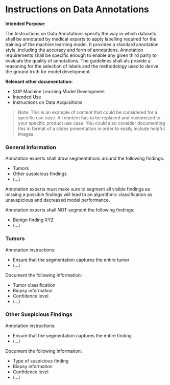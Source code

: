 # Instructions on Data Annotations

**Intended Purpose:**

The Instructions on Data Annotations specify the way in which datasets shall be annotated by medical experts to
apply labelling required for the training of the machine learning model. It provides a standard annotation
style, including the accuracy and form of annotations. Annotation requirements shall be specific enough to
enable any given third party to evaluate the quality of annotations. The guidelines shall als provide a
reasoning for the selection of labels and the methodology used to derive the ground truth for model
development.

**Relevant other documentation:**

* SOP Machine Learning Model Development
* Intended Use
* Instructions on Data Acquisitions

> Note: This is an example of content that could be considered for a specific use case. All content has to be
> replaced and customized to your specific product use case. You could also consider documenting this in
> format of a slides presentation in order to easily include helpful images.

### General Information

Annotation experts shall draw segmentations around the following findings:

* Tumors
* Other suspicious findings
* (...)

Annotation experts must make sure to segment all visible findings as missing a possible findings will lead to
an algorithmic classification as unsuspicious and decreased model performance.

Annotation experts shall NOT segment the following findings:

* Benign finding XYZ
* (...)

### Tumors

Annotation instructions:

* Ensure that the segmentation captures the entire tumor
* (...)

Document the following information:

* Tumor classification
* Biopsy information
* Confidence level
* (...)

### Other Suspicious Findings

Annotation instructions:

* Ensure that the segmentation captures the entire finding
* (...)

Document the following information:

* Type of suspicious finding
* Biopsy information
* Confidence level
* (...)
